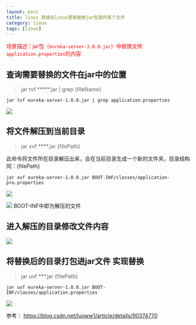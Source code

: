```yaml
---
layout: post
title: linux_直接在linux里面替换jar包里的某个文件
category: linux
tags: [linux]
---
```



<font color=red>场景描述：jar包（```eureka-server-1.0.0.jar```）中替换文件```application.properties```的内容</font>

## 查询需要替换的文件在jar中的位置
> jar tvf *****.jar | grep {fileName}
```
jar tvf eureka-server-1.0.0.jar | grep application.properties
```

![](http://jerrythh.com/assets/images/2020/linux/linux-jar1.jpg)

## 将文件解压到当前目录
>jar xvf ****.jar {filePath} 

此命令将文件所在目录解压出来，会在当前目录生成一个新的文件夹，目录结构同：{filePath}



```
jar xvf eureka-server-1.0.0.jar BOOT-INF/classes/application-pro.properties
```

![](http://jerrythh.com/assets/images/2020/linux/linux-jar2.jpg)

![](http://jerrythh.com/assets/images/2020/linux/linux-jar3.jpg
)
  BOOT-INF中即为解压的文件
  
## 进入解压的目录修改文件内容

![](http://jerrythh.com/assets/images/2020/linux/linux-jar4.jpg)  

## 将替换后的目录打包进jar文件 实现替换
>jar uvf ***.jar {filePath}
```
jar uvf eureka-server-1.0.0.jar BOOT-INF/classes/application.properties
```

![](http://jerrythh.com/assets/images/2020/linux/linux-jar5.jpg) 

参考：
<https://blog.csdn.net/luoww1/article/details/90374770>